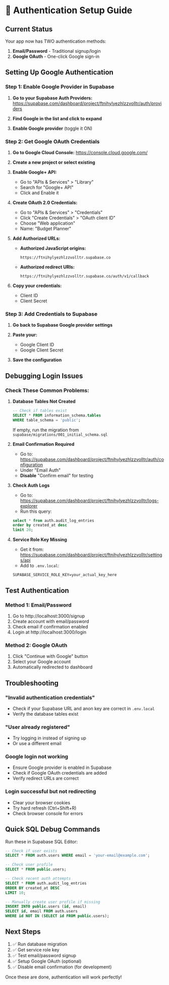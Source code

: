 # 🔐 Authentication Setup Guide

## Current Status
Your app now has TWO authentication methods:
1. **Email/Password** - Traditional signup/login
2. **Google OAuth** - One-click Google sign-in

## Setting Up Google Authentication

### Step 1: Enable Google Provider in Supabase

1. **Go to your Supabase Auth Providers:**
   https://supabase.com/dashboard/project/ftnihylyezhlzzvolltr/auth/providers

2. **Find Google in the list and click to expand**

3. **Enable Google provider** (toggle it ON)

### Step 2: Get Google OAuth Credentials

1. **Go to Google Cloud Console:**
   https://console.cloud.google.com/

2. **Create a new project or select existing**

3. **Enable Google+ API:**
   - Go to "APIs & Services" > "Library"
   - Search for "Google+ API"
   - Click and Enable it

4. **Create OAuth 2.0 Credentials:**
   - Go to "APIs & Services" > "Credentials"
   - Click "Create Credentials" > "OAuth client ID"
   - Choose "Web application"
   - Name: "Budget Planner"
   
5. **Add Authorized URLs:**
   - **Authorized JavaScript origins:**
     ```
     https://ftnihylyezhlzzvolltr.supabase.co
     ```
   
   - **Authorized redirect URIs:**
     ```
     https://ftnihylyezhlzzvolltr.supabase.co/auth/v1/callback
     ```

6. **Copy your credentials:**
   - Client ID
   - Client Secret

### Step 3: Add Credentials to Supabase

1. **Go back to Supabase Google provider settings**

2. **Paste your:**
   - Google Client ID
   - Google Client Secret

3. **Save the configuration**

## Debugging Login Issues

### Check These Common Problems:

1. **Database Tables Not Created**
   ```sql
   -- Check if tables exist
   SELECT * FROM information_schema.tables 
   WHERE table_schema = 'public';
   ```
   
   If empty, run the migration from `supabase/migrations/001_initial_schema.sql`

2. **Email Confirmation Required**
   - Go to: https://supabase.com/dashboard/project/ftnihylyezhlzzvolltr/auth/configuration
   - Under "Email Auth"
   - **Disable** "Confirm email" for testing

3. **Check Auth Logs**
   - Go to: https://supabase.com/dashboard/project/ftnihylyezhlzzvolltr/logs-explorer
   - Run this query:
   ```sql
   select * from auth.audit_log_entries 
   order by created_at desc 
   limit 20;
   ```

4. **Service Role Key Missing**
   - Get it from: https://supabase.com/dashboard/project/ftnihylyezhlzzvolltr/settings/api
   - Add to `.env.local`:
   ```
   SUPABASE_SERVICE_ROLE_KEY=your_actual_key_here
   ```

## Test Authentication

### Method 1: Email/Password
1. Go to http://localhost:3000/signup
2. Create account with email/password
3. Check email if confirmation enabled
4. Login at http://localhost:3000/login

### Method 2: Google OAuth
1. Click "Continue with Google" button
2. Select your Google account
3. Automatically redirected to dashboard

## Troubleshooting

### "Invalid authentication credentials"
- Check if your Supabase URL and anon key are correct in `.env.local`
- Verify the database tables exist

### "User already registered"
- Try logging in instead of signing up
- Or use a different email

### Google login not working
- Ensure Google provider is enabled in Supabase
- Check if Google OAuth credentials are added
- Verify redirect URLs are correct

### Login successful but not redirecting
- Clear your browser cookies
- Try hard refresh (Ctrl+Shift+R)
- Check browser console for errors

## Quick SQL Debug Commands

Run these in Supabase SQL Editor:

```sql
-- Check if user exists
SELECT * FROM auth.users WHERE email = 'your-email@example.com';

-- Check user profile
SELECT * FROM public.users;

-- Check recent auth attempts
SELECT * FROM auth.audit_log_entries 
ORDER BY created_at DESC 
LIMIT 10;

-- Manually create user profile if missing
INSERT INTO public.users (id, email)
SELECT id, email FROM auth.users
WHERE id NOT IN (SELECT id FROM public.users);
```

## Next Steps

1. ✅ Run database migration
2. ✅ Get service role key
3. ✅ Test email/password signup
4. ✅ Setup Google OAuth (optional)
5. ✅ Disable email confirmation (for development)

Once these are done, authentication will work perfectly!
